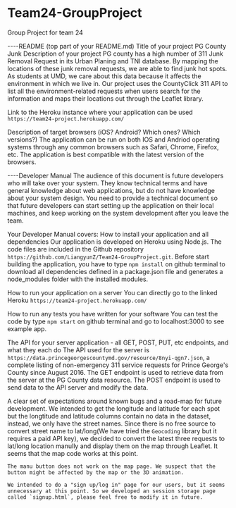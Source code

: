 # Team24-GroupProject
Group Project for team 24

----README (top part of your README.md)
Title of your project
    PG County Junk
Description of your project
    PG county has a high number of 311 Junk Removal Request in its Urban Planing and TNI database. By mapping the locations of these junk removal requests, we are able to find junk hot spots. As students at UMD, we care about this data because it affects the environment in which we live in. Our project uses the CountyClick 311 API to list all the environment-related requests when users search for the information and maps their locations out through the Leaflet library.

Link to the Heroku instance where your application can be used
    `https://team24-project.herokuapp.com/`

Description of target browsers (iOS? Android? Which ones? Which versions?)
    The application can be run on both IOS and Andriod operating systems through any common browsers such as Safari, Chrome, Firefox, etc. The application is best compatible with the latest version of the browsers.


----Developer Manual 
The audience of this document is future developers who will take over your system.
They know technical terms and have general knowledge about web applications, but do not have knowledge about your system design.
You need to provide a technical document so that future developers can start setting up the application on their local machines, and keep working on the system development after you leave the team.

Your Developer Manual covers:
How to install your application and all dependencies
    Our application is developed on Heroku using Node.js. The code files are included in the Github repository `https://github.com/LiangyunZ/Team24-GroupProject.git`. Before start building the application, you have to type `npm install` on github terminal to download all dependencies defined in a package.json file and generates a node_modules folder with the installed modules.

How to run your application on a server
    You can directly go to the linked Heroku `https://team24-project.herokuapp.com/`

How to run any tests you have written for your software
    You can test the code by type `npm start` on github terminal and go to localhost:3000 to see example app.

The API for your server application - all GET, POST, PUT, etc endpoints, and what they each do
    The API used for the server is `https://data.princegeorgescountymd.gov/resource/8nyi-qgn7.json`, a complete listing of non-emergency 311 service requests for Prince George's County since August 2016. The GET endpoint is used to retrieve data from the server at the PG County data resource. The POST endpoint is used to send data to the API server and modify the data.

A clear set of expectations around known bugs and a road-map for future development.
    We intended to get the longitude and latitude for each spot but the longtitude and latitude columns contain no data in the dataset, instead, we only have the street names. Since there is no free source to convert street name to lat/long(We have tried the `Geocoding` library but it requires a paid API key), we decided to convert the latest three requests to lat/long location manully and display them on the map through Leaflet. It seems that the map code works at this point.

    The manu button does not work on the map page. We suspect that the button might be affected by the map or the 3D animation.

    We intended to do a "sign up/log in" page for our users, but it seems unnecessary at this point. So we developed an session storage page called `signup.html`, please feel free to modify it in future. 